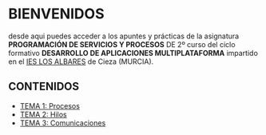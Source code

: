 # BIENVENIDOS
desde aqui puedes acceder a los apuntes y prácticas de la asignatura **PROGRAMACIÓN DE SERVICIOS Y PROCESOS** DE 2º curso del ciclo formativo **DESARROLLO DE APLICACIONES MULTIPLATAFORMA** impartido en el [IES LOS ALBARES](https://www.ieslosalbares.es) de Cieza (MURCIA).

## CONTENIDOS
* [TEMA 1: Procesos]()
* [TEMA 2: Hilos](2.HILOS/I.INTRODUCCION.md)
* [TEMA 3: Comunicaciones](3.COMUNICACIONES/I.INDICE.MD)


